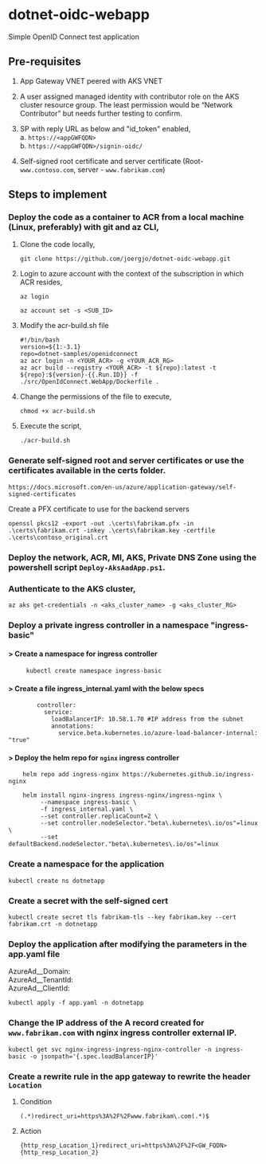 # dotnet-oidc-webapp
Simple OpenID Connect test application

## Pre-requisites

1.	App Gateway VNET peered with AKS VNET
2.	A user assigned managed identity with contributor role on the AKS cluster resource group. The least permission would be “Network Contributor” but needs further testing to confirm.
3.	SP with reply URL as below and "id_token" enabled,  
    a. `https://<appGWFQDN>`  
    b. `https://<appGWFQDN>/signin-oidc/`  
 
4.	Self-signed root certificate and server certificate (Root- ```www.contoso.com```, server - ```www.fabrikam.com```)

## Steps to implement

### Deploy the code as a container to ACR from a local machine (Linux, preferably) with git and az CLI,

1.	Clone the code locally,

    ```git clone https://github.com/joergjo/dotnet-oidc-webapp.git```

2.	Login to azure account with the context of the subscription in which ACR resides,

    ```az login```

    ```az account set -s <SUB_ID>```

3.	Modify the acr-build.sh file

    ```
    #!/bin/bash
    version=${1:-3.1}
    repo=dotnet-samples/openidconnect
    az acr login -n <YOUR_ACR> -g <YOUR_ACR_RG>
    az acr build --registry <YOUR_ACR> -t ${repo}:latest -t ${repo}:${version}-{{.Run.ID}} -f ./src/OpenIdConnect.WebApp/Dockerfile .
    ```

4.	Change the permissions of the file to execute,

    ```chmod +x acr-build.sh```

5.	Execute the script,

    ```./acr-build.sh```

### Generate self-signed root and server certificates or use the certificates available in the certs folder.

    https://docs.microsoft.com/en-us/azure/application-gateway/self-signed-certificates

   Create a PFX certificate to use for the backend servers

    openssl pkcs12 -export -out .\certs\fabrikam.pfx -in .\certs\fabrikam.crt -inkey .\certs\fabrikam.key -certfile .\certs\contoso_original.crt

### Deploy the network, ACR, MI, AKS, Private DNS Zone using the powershell script ```Deploy-AksAadApp.ps1```.

### Authenticate to the AKS cluster,

    az aks get-credentials -n <aks_cluster_name> -g <aks_cluster_RG>
    
### Deploy a private ingress controller in a namespace "ingress-basic"

   #### > Create a namespace for ingress controller
   
         kubectl create namespace ingress-basic

   #### > Create a file ingress_internal.yaml with the below specs
    
            controller:
              service:
                loadBalancerIP: 10.58.1.70 #IP address from the subnet
                annotations:
                  service.beta.kubernetes.io/azure-load-balancer-internal: "true"
          
   #### > Deploy the helm repo for ```nginx``` ingress controller
        
        helm repo add ingress-nginx https://kubernetes.github.io/ingress-nginx
 
        helm install nginx-ingress ingress-nginx/ingress-nginx \
             --namespace ingress-basic \
             -f ingress_internal.yaml \
             --set controller.replicaCount=2 \
             --set controller.nodeSelector."beta\.kubernetes\.io/os"=linux \
             --set defaultBackend.nodeSelector."beta\.kubernetes\.io/os"=linux
 
### Create a namespace for the application
 
    kubectl create ns dotnetapp
 
### Create a secret with the self-signed cert
 
    kubectl create secret tls fabrikam-tls --key fabrikam.key --cert fabrikam.crt -n dotnetapp
 
### Deploy the application after modifying the parameters in the app.yaml file

   AzureAd__Domain: <YOUR-AAD-DOMAIN>  
   AzureAd__TenantId: <YOUR-AAD-TENANT-ID>  
   AzureAd__ClientId: <YOUR-AAD-CLIENT-ID>  

    kubectl apply -f app.yaml -n dotnetapp
    
### Change the IP address of the A record created for ```www.fabrikam.com``` with nginx ingress controller external IP.

    kubectl get svc nginx-ingress-ingress-nginx-controller -n ingress-basic -o jsonpath='{.spec.loadBalancerIP}'
    
### Create a rewrite rule in the app gateway to rewrite the header ```Location```

   1. Condition
    
        ```(.*)redirect_uri=https%3A%2F%2Fwww.fabrikam\.com(.*)$```
        
     
   2. Action
    
        ```{http_resp_Location_1}redirect_uri=https%3A%2F%2F<GW_FQDN>{http_resp_Location_2}```


